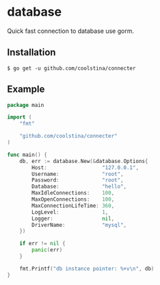 # database

Quick fast connection to database use gorm.

## Installation

```shell script
$ go get -u github.com/coolstina/connecter
```

## Example 

```go
package main

import (
	"fmt"

	"github.com/coolstina/connecter"
)

func main() {
	db, err := database.New(&database.Options{
		Host:                  "127.0.0.1",
		Username:              "root",
		Password:              "root",
		Database:              "hello",
		MaxIdleConnections:    100,
		MaxOpenConnections:    100,
		MaxConnectionLifeTime: 360,
		LogLevel:              1,
		Logger:                nil,
		DriverName:            "mysql",
	})

	if err != nil {
		panic(err)
	}

	fmt.Printf("db instance pointer: %+v\n", db)
}
```